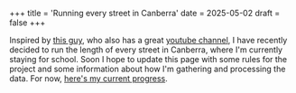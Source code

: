 +++
title = 'Running every street in Canberra'
date = 2025-05-02
draft = false
+++

Inspired by [this guy](pac.tom7.org/index.shtml), who also has a great [youtube channel](https://www.youtube.com/watch?v=1c8i5SABqwU), I have recently decided to run the length of every street in Canberra, where I'm currently staying for school.
Soon I hope to update this page with some rules for the project and some information about how I'm gathering and processing the data.
For now, [here's my current progress](/all_routes.html).

